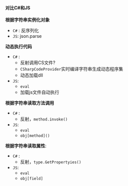 #### 对比C#和JS

**根据字符串实例化对象**

- `C#` : 反序列化
- `JS`: json.parse

**动态执行代码**

- `C#` : 
  - 反射调用CS文件?
  - `CSharpCodeProvider`实时编译字符串生成动态程序集
  - 动态加载dll
- `JS`: 
  - `eval`
  - 加载js文件自动执行

**根据字符串读取方法调用**

- `C#` : 
  - 反射，`method.invoke()`
- `JS`: 
  - `eval`
  - `obj[method]()`

**根据字符串读取属性**:

- `C#` : 
  - 反射，`type.GetPropertyies()`
- `JS`: 
  - `eval`
  - `obj[field]`